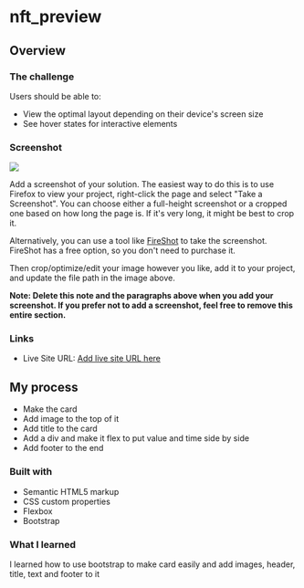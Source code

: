 # nft_preview

## Overview

### The challenge

Users should be able to:

- View the optimal layout depending on their device's screen size
- See hover states for interactive elements

### Screenshot

![](./screenshot.jpg)

Add a screenshot of your solution. The easiest way to do this is to use Firefox to view your project, right-click the page and select "Take a Screenshot". You can choose either a full-height screenshot or a cropped one based on how long the page is. If it's very long, it might be best to crop it.

Alternatively, you can use a tool like [FireShot](https://getfireshot.com/) to take the screenshot. FireShot has a free option, so you don't need to purchase it. 

Then crop/optimize/edit your image however you like, add it to your project, and update the file path in the image above.

**Note: Delete this note and the paragraphs above when you add your screenshot. If you prefer not to add a screenshot, feel free to remove this entire section.**

### Links
- Live Site URL: [Add live site URL here](https://nft-preview-card-a852ac.netlify.app/)

## My process
- Make the card
- Add image to the top of it
- Add title to the card
- Add a div and make it flex to put value and time side by side
- Add footer to the end

### Built with

- Semantic HTML5 markup
- CSS custom properties
- Flexbox
- Bootstrap


### What I learned

I learned how to use bootstrap to make card easily and add images, header, title, text and footer to it 
